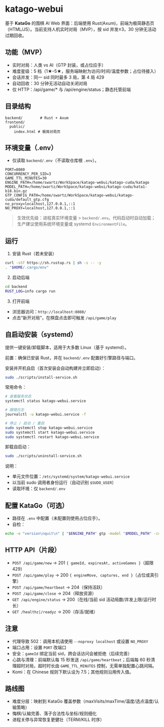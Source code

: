 # katago-webui
基于 **KataGo** 的围棋 AI Web 界面：后端使用 Rust(Axum)，前端为极简静态页（HTML/JS）。当前支持人机实时对局（MVP），按 sid 并发≤3，30 分钟无活动过期回收。

## 功能（MVP）
- 实时对局：人类 vs AI（GTP 封装，或占位应手）
- 难度星级：5 档（1★–5★，服务端映射为访问/时间/温度参数；占位待接入）
- 会话并发：同一 sid 同时最多 3 局，第 4 局 429
- 自动回收：30 分钟无活动自动关闭对局
- 仅 HTTP：/api/game/* 与 /api/engine/status；静态托管前端

## 目录结构
```
backend/        # Rust + Axum
frontend/
  public/
    index.html # 极简对局页
```

## 环境变量（.env）
- 仅读取 `backend/.env`（不读取仓库根 `.env`）。
```
PORT=8080
CONCURRENCY_PER_SID=3
GAME_TTL_MINUTES=30
ENGINE_PATH=/home/swartz/WorkSpace/katago-webui/katago-cuda/katago
MODEL_PATH=/home/swartz/WorkSpace/katago-webui/katago-cuda/kata1-b18.bin.gz
GTP_CONFIG_PATH=/home/swartz/WorkSpace/katago-webui/katago-cuda/default_gtp.cfg
no_proxy=localhost,127.0.0.1,::1
NO_PROXY=localhost,127.0.0.1,::1
```
> 生效优先级：进程真实环境变量 > `backend/.env`。代码启动时自动加载；生产建议使用系统环境变量或 systemd `EnvironmentFile`。

## 运行
1) 安装 Rust（若未安装）
```bash
curl -sSf https://sh.rustup.rs | sh -s -- -y
. "$HOME/.cargo/env"
```
2) 启动后端
```bash
cd backend
RUST_LOG=info cargo run
```
3) 打开前端
- 浏览器访问：`http://localhost:8080/`
- 点击“新开对局”，在棋盘点击即可触发 `/api/game/play`

## 自启动安装（systemd）
提供一键安装/卸载脚本，适用于大多数 Linux（基于 systemd）。

前置：确保已安装 Rust，并在 `backend/.env` 配置好引擎路径与端口。

安装并开机自启（首次安装会自动构建并立即启动）：
```bash
sudo ./scripts/install-service.sh
```

常用命令：
```bash
# 查看服务状态
systemctl status katago-webui.service

# 跟随日志
journalctl -u katago-webui.service -f

# 停止 / 启动 / 重启
sudo systemctl stop katago-webui.service
sudo systemctl start katago-webui.service
sudo systemctl restart katago-webui.service
```

卸载自启动：
```bash
sudo ./scripts/uninstall-service.sh
```

说明：
- 单元文件位置：`/etc/systemd/system/katago-webui.service`
- 以当前 sudo 调用者身份运行（自动识别 `$SUDO_USER`）
- 读取环境：仅 `backend/.env`

## 配置 KataGo（可选）
- 路径在 `.env` 中配置（未配置则使用占位应手）。
- 自检：
```bash
echo -e "version\nquit\n" | "$ENGINE_PATH" gtp -model "$MODEL_PATH" -config "$GTP_CONFIG_PATH"
```

## HTTP API（片段）
- `POST /api/game/new` → 201 `{ gameId, expiresAt, activeGames }`（超限 429）
- `POST /api/game/play` → 200 `{ engineMove, captures, end }`（占位或真引擎）
- `POST /api/game/heartbeat` → 204（保持活跃）
- `POST /api/game/close` → 204（释放资源）
- `GET /api/engine/status` → 200（在线/当前 sid 活动局数/并发上限/运行时长）
- `GET /healthz|/readyz` → 200（存活/就绪）

## 注意
- 代理导致 502：调用本机请使用 `--noproxy localhost` 或设置 `NO_PROXY`
- 端口占用：设置 `PORT` 改端口
- 安全：`gameId` 绑定当前 sid，跨会话访问会被拒绝（后续完善）
- 心跳与清理：前端默认每 15 秒发送 `/api/game/heartbeat`；后端每 60 秒清理超时对局，超时时长由 `GAME_TTL_MINUTES` 控制，无需单独配置心跳间隔。
 - Komi：在 Chinese 规则下默认设为 7.5；其他规则沿用传入值。

## 路线图
- 难度分层：映射到 KataGo 覆盖参数（maxVisits/maxTime/温度/选点温度/认输策略）
- 悔棋/认输完善、落子合法性与坐标/规则细化
- 进程关停与异常恢复更健壮（TERM/KILL 时序）
